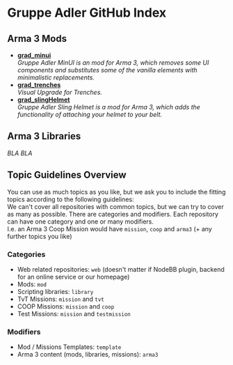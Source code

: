 # Gruppe Adler GitHub Index

## Arma 3 Mods
- [**grad_minui**](https://github.com/gruppe-adler/grad_minui)  
_Gruppe Adler MinUI is an mod for Arma 3, which removes some UI components and substitutes some of the vanilla elements with minimalistic replacements._
- [**grad_trenches**](https://github.com/gruppe-adler/grad_trenches)  
_Visual Upgrade for Trenches._
- [**grad_slingHelmet**](https://github.com/gruppe-adler/grad_slingHelmet)  
_Gruppe Adler Sling Helmet is a mod for Arma 3, which adds the functionality of attaching your helmet to your belt._

## Arma 3 Libraries
_BLA BLA_

## Topic Guidelines Overview
You can use as much topics as you like, but we ask you to include the fitting topics according to the following guidelines:  
We can't cover all repositories with common topics, but we can try to cover as many as possible. There are categories and modifiers. Each repository can have one category and one or many modifiers.  
I.e. an Arma 3 Coop Mission would have <span data-topic="mission">`mission`</span>, <span data-topic="coop">`coop`</span> and <span data-topic="arma3">`arma3`</span> (+ any further topics you like)

### Categories
- Web related repositories: <span data-topic="web">`web`</span> (doesn't matter if NodeBB plugin, backend for an online service or our homepage)
- Mods: <span data-topic="mod">`mod`</span>
- Scripting libraries: <span data-topic="library">`library`</span>
- TvT Missions: <span data-topic="mission">`mission`</span> and <span data-topic="tvt">`tvt`</span>
- COOP Missions: <span data-topic="mission">`mission`</span> and <span data-topic="coop">`coop`</span>
- Test Missions: <span data-topic="mission">`mission`</span> and <span data-topic="testmission">`testmission`</span>

### Modifiers
- Mod / Missions Templates: <span data-topic="template">`template`</span>
- Arma 3 content (mods, libraries, missions): <span data-topic="arma3">`arma3`</span>
